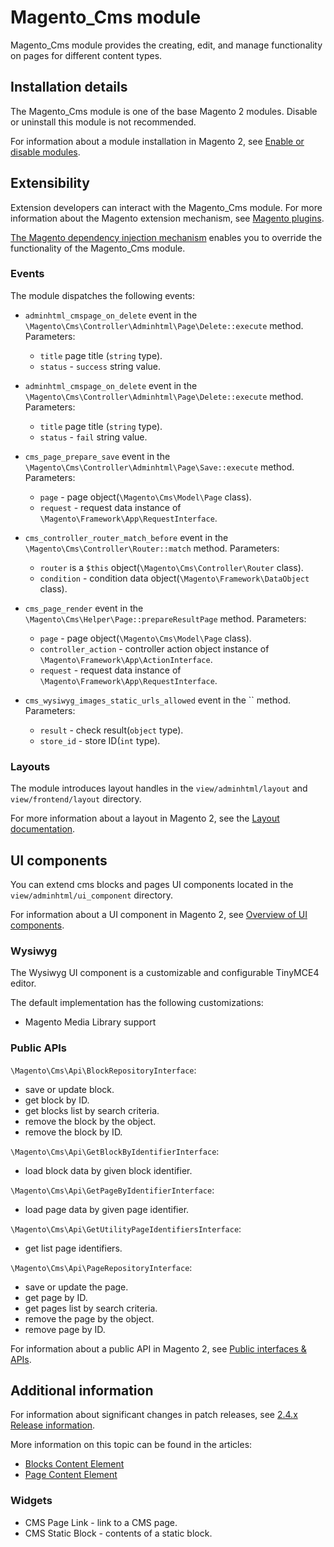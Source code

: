 # Magento_Cms module

Magento_Cms module provides the creating, edit, and manage functionality on pages for different content types.

## Installation details

The Magento_Cms module is one of the base Magento 2 modules. Disable or uninstall this module is not recommended.

For information about a module installation in Magento 2, see [Enable or disable modules](https://devdocs.magento.com/guides/v2.4/install-gde/install/cli/install-cli-subcommands-enable.html).

## Extensibility

Extension developers can interact with the Magento_Cms module. For more information about the Magento extension mechanism, see [Magento plugins](https://devdocs.magento.com/guides/v2.4/extension-dev-guide/plugins.html).

[The Magento dependency injection mechanism](https://devdocs.magento.com/guides/v2.4/extension-dev-guide/depend-inj.html) enables you to override the functionality of the Magento_Cms module.

### Events

The module dispatches the following events:

- `adminhtml_cmspage_on_delete` event in the `\Magento\Cms\Controller\Adminhtml\Page\Delete::execute` method. Parameters:
    - `title` page title (`string` type).
    - `status` - `success` string value.

- `adminhtml_cmspage_on_delete` event in the `\Magento\Cms\Controller\Adminhtml\Page\Delete::execute` method. Parameters:
    - `title` page title (`string` type).
    - `status` - `fail` string value.

- `cms_page_prepare_save` event in the `\Magento\Cms\Controller\Adminhtml\Page\Save::execute` method. Parameters:
    - `page` - page object(`\Magento\Cms\Model\Page` class).
    - `request` - request data instance of `\Magento\Framework\App\RequestInterface`.

- `cms_controller_router_match_before` event in the `\Magento\Cms\Controller\Router::match` method. Parameters:
    - `router` is a `$this` object(`\Magento\Cms\Controller\Router` class).
    - `condition` - condition data object(`\Magento\Framework\DataObject` class).

- `cms_page_render` event in the `\Magento\Cms\Helper\Page::prepareResultPage` method. Parameters:
    - `page` - page object(`\Magento\Cms\Model\Page` class).
    - `controller_action` - controller action object instance of `\Magento\Framework\App\ActionInterface`.
    - `request` - request data instance of `\Magento\Framework\App\RequestInterface`.

- `cms_wysiwyg_images_static_urls_allowed` event in the `` method. Parameters:
    - `result` - check result(`object` type).
    - `store_id` - store ID(`int` type).

### Layouts

The module introduces layout handles in the `view/adminhtml/layout` and `view/frontend/layout` directory.

For more information about a layout in Magento 2, see the [Layout documentation](https://devdocs.magento.com/guides/v2.4/frontend-dev-guide/layouts/layout-overview.html).

## UI components

You can extend cms blocks and pages UI components located in the `view/adminhtml/ui_component` directory.

For information about a UI component in Magento 2, see [Overview of UI components](https://devdocs.magento.com/guides/v2.4/ui_comp_guide/bk-ui_comps.html).

### Wysiwyg

The Wysiwyg UI component is a customizable and configurable TinyMCE4 editor.

The default implementation has the following customizations:

* Magento Media Library support

### Public APIs

`\Magento\Cms\Api\BlockRepositoryInterface`:

- save or update block.
- get block by ID.
- get blocks list by search criteria.
- remove the block by the object.
- remove the block by ID.

`\Magento\Cms\Api\GetBlockByIdentifierInterface`:

- load block data by given block identifier.

`\Magento\Cms\Api\GetPageByIdentifierInterface`:

- load page data by given page identifier.

`\Magento\Cms\Api\GetUtilityPageIdentifiersInterface`:

- get list page identifiers.

`\Magento\Cms\Api\PageRepositoryInterface`:
- save or update the page.
- get page by ID.
- get pages list by search criteria.
- remove the page by the object.
- remove page by ID.

For information about a public API in Magento 2, see [Public interfaces & APIs](https://devdocs.magento.com/guides/v2.4/extension-dev-guide/api-concepts.html).

## Additional information

For information about significant changes in patch releases, see [2.4.x Release information](http://devdocs.magento.com/guides/v2.4/release-notes/bk-release-notes.html).

More information on this topic can be found in the articles:
- [Blocks Content Element](https://docs.magento.com/user-guide/cms/blocks.html)
- [Page Content Element](https://docs.magento.com/user-guide/cms/pages.html)

### Widgets
- CMS Page Link - link to a CMS page.
- CMS Static Block - contents of a static block.
